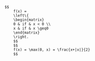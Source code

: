         $$
            f(x) = 
            \left\{
            \begin{matrix}
            0 & if & x < 0 \\
            x & if & x \geq0 
            \end{matrix}
            \right.
            $$
            $$
            f(x) = \max(0, x) = \frac{x+|x|}{2}
            $$